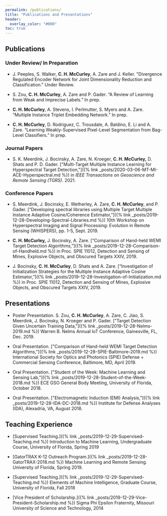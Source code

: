 ```yaml
---
permalink: /publications/
title: "Publications and Presentations"
header:
  overlay_color: "#000"
toc: true
---
```

## Publications

### Under Review/ In Preparation

* J. Peeples, S. Walker, **C. H. McCurley**, A. Zare and J. Keller. "Divergence Regulated Encoder Network for Joint Dimensionality Reduction and Classification."  Under Review.

* S. Zou, **C. H. McCurley**, A. Zare and P. Gader. “A Review of Learning from Weak and Imprecise Labels.”  In
prep.

* **C. H. McCurley**, A. Stevens, I. Perlmutter, S. Myers and A. Zare. “Multiple Instance Triplet Embedding
Network.”  In prep.

* **C. H. McCurley**, D. Rodriguez, C. Trousdale, A. Baldino, E. Li and A. Zare. “Learning Weakly-Supervised
Pixel-Level Segmentation from Bag-Level Classifiers.”  In prep.


### Journal Papers
* S. K. Meerdink, J. Bocinsky, A. Zare, N. Kroeger, **C. H. McCurley,** D. Shats and P. D. Gader. ["Multi-Target Multiple Instance Learning for Hyperspectral Target Detection,"]({% link _posts/2020-03-06-MT-MI-ACE-Hyperspectral.md %}) in <em>IEEE Transactions on Geoscience and Remote Sensing (TGRS)</em>. 2021.

### Conference Papers 

* S. Meerdink, J. Bocinsky, E. Wetherley, A. Zare, **C. H. McCurley**, and P. Gader. [“Developing spectral libraries using Multiple Target Multiple Instance Adaptive Cosine/Coherence Estimator,”]({% link _posts/2019-12-28-Developing-Spectral-Libraries.md %}) 10th Workshop on Hyperspectral Imaging and Signal Processing: Evolution in Remote Sensing (WHISPERS), pp. 1-5, Sept. 2019.

* **C. H. McCurley,** J. Bocinsky, A. Zare. [“Comparison of Hand-held WEMI Target Detection Algorithms,”]({% link _posts/2019-12-28-Comparison-of-Handheld.md %}) in Proc. SPIE 11012, Detection and Sensing of Mines, Explosive Objects, and Obscured Targets XXIV, 2019.

* J. Bocinsky, **C. H. McCurley**, D. Shats and A. Zare. [“Investigation of Initialization Strategies for the Multiple Instance Adaptive Cosine Estimator,”]({% link _posts/2019-12-28-Investigation-of-Initialization.md %}) in Proc. SPIE 11012, Detection and Sensing of Mines, Explosive Objects, and Obscured Targets XXIV, 2019.

## Presentations

* Poster Presentation. S. Zou, **C. H. McCurley**, A. Zare, C. Jiao, S. Meerdink, J. Bocinsky, N. Kroeger and P. Gader. ["Target Detection Given Uncertain Training Data,"]({% link _posts/2019-12-28-Nelms-2019.md %}) Warren B. Nelms Annual IoT Conference, Gainesville, FL, Dec. 2019.

* Oral Presentation. ["Comparison of Hand-held WEMI Target Detection Algorithms,"]({% link _posts/2019-12-28-SPIE-Baltimore-2019.md %}) International Society for Optics and Photonics (SPIE) Defense + Commercial Sensing Conference, Baltimore, MD, April 2019.

* Oral Presentation. ["Student of the Week: Machine Learning and Sensing Lab,"]({% link _posts/2019-12-28-Student-of-the-Week-2018.md %}) ECE GSO General Body Meeting, University of Florida, October 2018.

* Oral Presentation. ["Electromagnetic Induction (EMI) Analysis,"]({% link _posts/2019-12-28-IDA-DC-2018.md %}) Institute for Defense Analyses (IDA), Alexadria, VA, August 2018.
 
## Teaching Experience
* [Supervised Teaching.]({% link _posts/2019-12-29-Supervised-Teaching.md %})  Introduction to Machine Learning, Undergraduate Course, University of Florida, Spring 2019

* [GatorTRAX K-12 Outreach Program.]({% link _posts/2019-12-28-GatorTRAX-2018.md %})  Machine Learning and Remote Sensing. University of Florida, Spring 2019.

* [Supervised Teaching.]({% link _posts/2019-12-29-Supervised-Teaching.md %}) Elements of Machine Intelligence, Graduate Course, University of Florida, Fall 2018

* [Vice President of Scholarship.]({% link _posts/2019-12-29-Vice-President-Scholarship.md %}) Sigma Phi Epsilon Fraternity, Missouri University of Science and Technology, 2014
